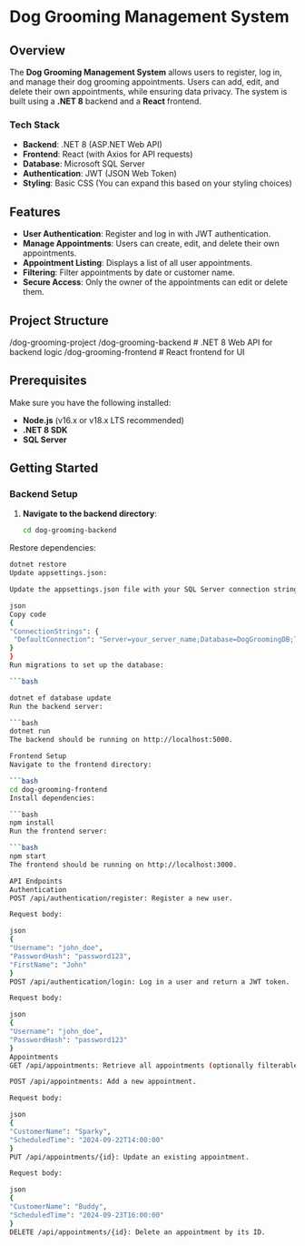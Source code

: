 # Dog Grooming Management System

## Overview

The **Dog Grooming Management System** allows users to register, log in, and manage their dog grooming appointments. Users can add, edit, and delete their own appointments, while ensuring data privacy. The system is built using a **.NET 8** backend and a **React** frontend.

### Tech Stack

- **Backend**: .NET 8 (ASP.NET Web API)
- **Frontend**: React (with Axios for API requests)
- **Database**: Microsoft SQL Server
- **Authentication**: JWT (JSON Web Token)
- **Styling**: Basic CSS (You can expand this based on your styling choices)

## Features

- **User Authentication**: Register and log in with JWT authentication.
- **Manage Appointments**: Users can create, edit, and delete their own appointments.
- **Appointment Listing**: Displays a list of all user appointments.
- **Filtering**: Filter appointments by date or customer name.
- **Secure Access**: Only the owner of the appointments can edit or delete them.

## Project Structure

/dog-grooming-project /dog-grooming-backend # .NET 8 Web API for backend logic /dog-grooming-frontend # React frontend for UI

## Prerequisites

Make sure you have the following installed:

- **Node.js** (v16.x or v18.x LTS recommended)
- **.NET 8 SDK**
- **SQL Server**

## Getting Started

### Backend Setup

1. **Navigate to the backend directory**:

   ```bash
   cd dog-grooming-backend
Restore dependencies:

   ```bash
dotnet restore
Update appsettings.json:

Update the appsettings.json file with your SQL Server connection string:

json
Copy code
{
  "ConnectionStrings": {
    "DefaultConnection": "Server=your_server_name;Database=DogGroomingDB;Trusted_Connection=True;"
  }
}
Run migrations to set up the database:

   ```bash

dotnet ef database update
Run the backend server:

   ```bash
dotnet run
The backend should be running on http://localhost:5000.

Frontend Setup
Navigate to the frontend directory:

   ```bash
cd dog-grooming-frontend
Install dependencies:

   ```bash
npm install
Run the frontend server:

   ```bash
npm start
The frontend should be running on http://localhost:3000.

API Endpoints
Authentication
POST /api/authentication/register: Register a new user.

Request body:

json
{
  "Username": "john_doe",
  "PasswordHash": "password123",
  "FirstName": "John"
}
POST /api/authentication/login: Log in a user and return a JWT token.

Request body:

json
{
  "Username": "john_doe",
  "PasswordHash": "password123"
}
Appointments
GET /api/appointments: Retrieve all appointments (optionally filterable by customerName and date).

POST /api/appointments: Add a new appointment.

Request body:

json
{
  "CustomerName": "Sparky",
  "ScheduledTime": "2024-09-22T14:00:00"
}
PUT /api/appointments/{id}: Update an existing appointment.

Request body:

json
{
  "CustomerName": "Buddy",
  "ScheduledTime": "2024-09-23T16:00:00"
}
DELETE /api/appointments/{id}: Delete an appointment by its ID.
